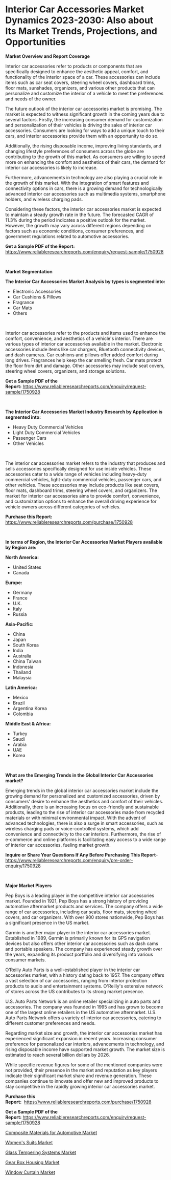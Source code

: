 <p><h1>Interior Car Accessories Market Dynamics 2023-2030: Also about Its Market Trends, Projections, and Opportunities</h1></p><p><strong>Market Overview and Report Coverage</strong></p>
<p><p>Interior car accessories refer to products or components that are specifically designed to enhance the aesthetic appeal, comfort, and functionality of the interior space of a car. These accessories can include items such as car seat covers, steering wheel covers, dashboard trims, floor mats, sunshades, organizers, and various other products that can personalize and customize the interior of a vehicle to meet the preferences and needs of the owner.</p><p>The future outlook of the interior car accessories market is promising. The market is expected to witness significant growth in the coming years due to several factors. Firstly, the increasing consumer demand for customization and personalization of their vehicles is driving the sales of interior car accessories. Consumers are looking for ways to add a unique touch to their cars, and interior accessories provide them with an opportunity to do so.</p><p>Additionally, the rising disposable income, improving living standards, and changing lifestyle preferences of consumers across the globe are contributing to the growth of this market. As consumers are willing to spend more on enhancing the comfort and aesthetics of their cars, the demand for interior car accessories is likely to increase.</p><p>Furthermore, advancements in technology are also playing a crucial role in the growth of this market. With the integration of smart features and connectivity options in cars, there is a growing demand for technologically advanced interior car accessories such as multimedia systems, smartphone holders, and wireless charging pads.</p><p>Considering these factors, the interior car accessories market is expected to maintain a steady growth rate in the future. The forecasted CAGR of 11.3% during the period indicates a positive outlook for the market. However, the growth may vary across different regions depending on factors such as economic conditions, consumer preferences, and government regulations related to automotive accessories.</p></p>
<p><strong>Get a Sample PDF of the Report:</strong> <a href="https://www.reliableresearchreports.com/enquiry/request-sample/1750928">https://www.reliableresearchreports.com/enquiry/request-sample/1750928</a></p>
<p>&nbsp;</p>
<p><strong>Market Segmentation</strong></p>
<p><strong>The Interior Car Accessories Market Analysis by types is segmented into:</strong></p>
<p><ul><li>Electronic Accessories</li><li>Car Cushions & Pillows</li><li>Fragrance</li><li>Car Mats</li><li>Others</li></ul></p>
<p>&nbsp;</p>
<p><p>Interior car accessories refer to the products and items used to enhance the comfort, convenience, and aesthetics of a vehicle's interior. There are various types of interior car accessories available in the market. Electronic accessories include items like car chargers, Bluetooth connectivity devices, and dash cameras. Car cushions and pillows offer added comfort during long drives. Fragrances help keep the car smelling fresh. Car mats protect the floor from dirt and damage. Other accessories may include seat covers, steering wheel covers, organizers, and storage solutions.</p></p>
<p><strong>Get a Sample PDF of the Report:</strong>&nbsp;<a href="https://www.reliableresearchreports.com/enquiry/request-sample/1750928">https://www.reliableresearchreports.com/enquiry/request-sample/1750928</a></p>
<p>&nbsp;</p>
<p><strong>The Interior Car Accessories Market Industry Research by Application is segmented into:</strong></p>
<p><ul><li>Heavy Duty Commercial Vehicles</li><li>Light Duty Commercial Vehicles</li><li>Passenger Cars</li><li>Other Vehicles</li></ul></p>
<p>&nbsp;</p>
<p><p>The interior car accessories market refers to the industry that produces and sells accessories specifically designed for use inside vehicles. These accessories cater to a wide range of vehicles including heavy-duty commercial vehicles, light-duty commercial vehicles, passenger cars, and other vehicles. These accessories may include products like seat covers, floor mats, dashboard trims, steering wheel covers, and organizers. The market for interior car accessories aims to provide comfort, convenience, and customization options to enhance the overall driving experience for vehicle owners across different categories of vehicles.</p></p>
<p><strong>Purchase this Report:</strong>&nbsp; <a href="https://www.reliableresearchreports.com/purchase/1750928">https://www.reliableresearchreports.com/purchase/1750928</a></p>
<p>&nbsp;</p>
<p><strong>In terms of Region, the Interior Car Accessories Market Players available by Region are:</strong></p>
<p>
    <p> <strong> North America: </strong>
        <ul>
            <li>United States</li>
            <li>Canada</li>
        </ul>
        </p> 
    <p> <strong> Europe: </strong>
        <ul>
            <li>Germany</li>
            <li>France</li>
            <li>U.K.</li>
            <li>Italy</li>
            <li>Russia</li>
        </ul>
        </p> 
    <p> <strong> Asia-Pacific: </strong>
        <ul>
            <li>China</li>
            <li>Japan</li>
            <li>South Korea</li>
            <li>India</li>
            <li>Australia</li>
            <li>China Taiwan</li>
            <li>Indonesia</li>
            <li>Thailand</li>
            <li>Malaysia</li>
        </ul>
        </p> 
    <p> <strong> Latin America: </strong>
        <ul>
            <li>Mexico</li>
            <li>Brazil</li>
            <li>Argentina Korea</li>
            <li>Colombia</li>
        </ul>
        </p> 
    <p> <strong> Middle East & Africa: </strong>
        <ul>
            <li>Turkey</li>
            <li>Saudi</li>
            <li>Arabia</li>
            <li>UAE</li>
            <li>Korea</li>
        </ul>
    </p>
    </p>
<p>&nbsp;</p>
<p><strong>What are the Emerging Trends in the Global Interior Car Accessories market?</strong></p>
<p><p>Emerging trends in the global interior car accessories market include the growing demand for personalized and customized accessories, driven by consumers' desire to enhance the aesthetics and comfort of their vehicles. Additionally, there is an increasing focus on eco-friendly and sustainable products, leading to the rise of interior car accessories made from recycled materials or with minimal environmental impact. With the advent of advanced technologies, there is also a surge in smart accessories, such as wireless charging pads or voice-controlled systems, which add convenience and connectivity to the car interiors. Furthermore, the rise of e-commerce and online platforms is facilitating easy access to a wide range of interior car accessories, fueling market growth.</p></p>
<p><strong>Inquire or Share Your Questions If Any Before Purchasing This Report</strong>- <a href="https://www.reliableresearchreports.com/enquiry/pre-order-enquiry/1750928">https://www.reliableresearchreports.com/enquiry/pre-order-enquiry/1750928</a></p>
<p>&nbsp;</p>
<p><strong>Major Market Players</strong></p>
<p><p>Pep Boys is a leading player in the competitive interior car accessories market. Founded in 1921, Pep Boys has a strong history of providing automotive aftermarket products and services. The company offers a wide range of car accessories, including car seats, floor mats, steering wheel covers, and car organizers. With over 900 stores nationwide, Pep Boys has a significant presence in the US market.</p><p>Garmin is another major player in the interior car accessories market. Established in 1989, Garmin is primarily known for its GPS navigation devices but also offers other interior car accessories such as dash cams and portable speakers. The company has experienced steady growth over the years, expanding its product portfolio and diversifying into various consumer markets.</p><p>O’Reilly Auto Parts is a well-established player in the interior car accessories market, with a history dating back to 1957. The company offers a vast selection of car accessories, ranging from interior protection products to audio and entertainment systems. O'Reilly's extensive network of stores across the US contributes to its strong market presence.</p><p>U.S. Auto Parts Network is an online retailer specializing in auto parts and accessories. The company was founded in 1995 and has grown to become one of the largest online retailers in the US automotive aftermarket. U.S. Auto Parts Network offers a variety of interior car accessories, catering to different customer preferences and needs.</p><p>Regarding market size and growth, the interior car accessories market has experienced significant expansion in recent years. Increasing consumer preference for personalized car interiors, advancements in technology, and rising disposable income have supported market growth. The market size is estimated to reach several billion dollars by 2026.</p><p>While specific revenue figures for some of the mentioned companies were not provided, their presence in the market and reputation as key players indicate their significant market share and revenue generation. These companies continue to innovate and offer new and improved products to stay competitive in the rapidly growing interior car accessories market.</p></p>
<p><strong>Purchase this Report:</strong>&nbsp;&nbsp;<a href="https://www.reliableresearchreports.com/purchase/1750928">https://www.reliableresearchreports.com/purchase/1750928</a></p>
<p></p>
<p><strong>Get a Sample PDF of the Report:</strong>&nbsp;<a href="https://www.reliableresearchreports.com/enquiry/request-sample/1750928">https://www.reliableresearchreports.com/enquiry/request-sample/1750928</a></p>
<p><p><a href="https://github.com/provorikovar/Market-Research-Report-List-1/blob/main/composite-materials-for-automotive-market.md">Composite Materials for Automotive Market</a></p><p><a href="https://medium.com/@marieriley2012/womens-suits-market-comprehensive-assessment-by-type-application-and-geography-0a3ce25a9bfc">Women's Suits Market</a></p><p><a href="https://www.linkedin.com/pulse/glass-tempering-systems-market-size-2023-2030-global-industrial-fxn9e/">Glass Tempering Systems Market</a></p><p><a href="https://www.linkedin.com/pulse/gear-box-housing-market-share-amp-new-trends-analysis-yxqee/">Gear Box Housing Market</a></p><p><a href="https://medium.com/@brendajames1938/window-curtain-nbsp-market-focuses-on-market-share-size-and-projected-forecast-till-2030-61bbcf96e7f3">Window Curtain Market</a></p></p>